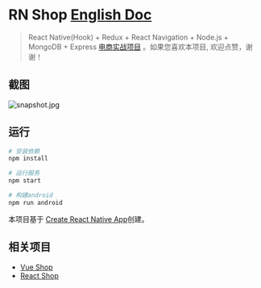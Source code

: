 # RN Shop [English Doc](https://github.com/51fe/rn-shop/blob/master/README.md)

> React Native(Hook) + Redux + React Navigation + Node.js + MongoDB + Express [电商实战项目](http://riafan.com/rn-shop) 。如果您喜欢本项目, 欢迎点赞，谢谢！

## 截图

![snapshot.jpg](https://51fe.site/uploads/2105/snapshot.jpg)

## 运行

``` bash
# 安装依赖
npm install

# 运行服务
npm start

# 构建android
npm run android
```

本项目基于 [Create React Native App](https://github.com/facebook/react-native)创建。

## 相关项目

- [Vue Shop](https://github.com/51fe/vue-shop)
- [React Shop](https://github.com/51fe/react-shop)
